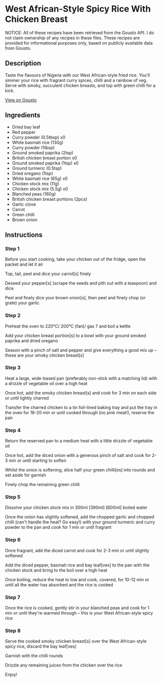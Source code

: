 # West African-Style Spicy Rice With Chicken Breast

NOTICE: All of these recipes have been retrieved from the Gousto API. I do not claim ownership of any recipes in these files. These recipes are provided for informational purposes only, based on publicly available data from Gousto.

## Description

Taste the flavours of Nigeria with our West African-style fried rice. You'll simmer your rice with fragrant curry spices, chilli and a rainbow of veg. Serve with smoky, succulent chicken breasts, and top with green chilli for a kick. 


[View on Gousto](https://www.gousto.co.uk/recipes/cookbook/west-african-style-spicy-rice-with-smoky-chicken-breast)

## Ingredients

- Dried bay leaf
- Red pepper
- Curry powder (0.5tbsp) x0
- White basmati rice (130g)
- Curry powder (1tbsp)
- Ground smoked paprika (2tsp)
- British chicken breast portion x0
- Ground smoked paprika (1tsp) x0
- Ground turmeric (0.5tsp)
- Dried oregano (1tsp)
- White basmati rice (65g) x0
- Chicken stock mix (11g)
- Chicken stock mix (5.5g) x0
- Blanched peas (160g)
- British chicken breast portions (2pcs)
- Garlic clove
- Carrot
- Green chilli
- Brown onion

## Instructions


### Step 1

Before you start cooking, take your chicken out of the fridge, open the packet and let it air

Top, tail, peel and dice your carrot[s] finely

Deseed your pepper[s] (scrape the seeds and pith out with a teaspoon) and dice

Peel and finely dice your brown onion[s], then peel and finely chop (or grate) your garlic


### Step 2

Preheat the oven to 220°C/ 200°C (fan)/ gas 7 and boil a kettle

Add your chicken breast portion[s] to a bowl with your ground smoked paprika and dried oregano

Season with a pinch of salt and pepper and give everything a good mix up – these are your smoky chicken breast[s]


### Step 3

Heat a large, wide-based pan (preferably non-stick with a matching lid)  with a drizzle of vegetable oil over a high heat

Once hot, add the smoky chicken breast[s] and cook for 3 min on each side or until lightly charred

Transfer the charred chicken to a tin foil-lined baking tray and put the tray in the oven for 18-20 min or until cooked through (no pink meat!), reserve the pan


### Step 4

Return the reserved pan to a medium heat with a little drizzle of vegetable oil

Once hot, add the diced onion with a generous pinch of salt and cook for 2-3 min or until starting to soften

Whilst the onion is softening, slice half your<span class="text-danger"> </span>green chilli[es] into rounds and set aside for garnish

Finely chop the remaining green chilli


### Step 5

Dissolve your chicken stock mix in 300ml <span class="text-purple">[390ml]</span><span class="text-danger"> [600ml] </span>boiled water

Once the onion has slightly softened, add the chopped garlic and chopped chilli (can't handle the heat? Go easy!) with your ground turmeric and curry powder to the pan and cook for 1 min or until fragrant


### Step 6

Once fragrant, add the diced carrot and cook for 2-3 min or until slightly softened

Add the diced pepper, basmati rice and bay leaf[ves]<span class="text-danger"> </span>to the pan with the chicken stock and bring to the boil over a high heat

Once boiling, reduce the heat to low and cook, covered, for 10-12 min or until all the water has absorbed and the rice is cooked


### Step 7

Once the rice is cooked, gently stir in your blanched peas and cook for 1 min or until they're warmed through – this is your West African-style spicy rice

### Step 8

Serve the cooked smoky chicken breast[s] over the West African-style spicy rice, discard the bay leaf[ves]

Garnish with the chilli rounds

Drizzle any remaining juices from the chicken over the rice

Enjoy!

